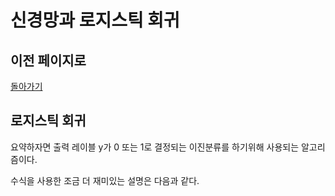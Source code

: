 
# 신경망과 로지스틱 회귀

## 이전 페이지로

[돌아가기](AI.md)

## 로지스틱 회귀

요약하자면 출력 레이블 y가 0 또는 1로 결정되는 이진분류를 하기위해 사용되는 알고리즘이다.

수식을 사용한 조금 더 재미있는 설명은 다음과 같다.
